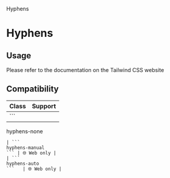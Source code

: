 Hyphens

# Hyphens

## Usage

Please refer to the documentation on the Tailwind CSS website

## Compatibility

| Class                  | Support     |
| ---------------------- | ----------- |
| ```
hyphens-none
```   | 🌐 Web only |
| ```
hyphens-manual
``` | 🌐 Web only |
| ```
hyphens-auto
```   | 🌐 Web only |
